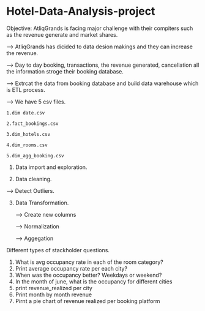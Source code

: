 # Hotel-Data-Analysis-project

Objective: AtliqGrands is facing major challenge with their compiters such as the revenue generate and market shares.

--> AtliqGrands has dicided to data desion makings and they can increase the revenue.

--> Day to day booking, transactions, the revenue generated, cancellation all the information stroge their booking database.

--> Extrcat the data from booking database and build data warehouse which is ETL process.

--> We have 5 csv files.

    1.dim date.csv

    2.fact_bookings.csv

    3.dim_hotels.csv
  
    4.dim_rooms.csv

    5.dim_agg_booking.csv

1. Data import and exploration.

2. Data cleaning.

  --> Detect Outliers.

3. Data Transformation.

      --> Create new columns

      --> Normalization

      --> Aggegation



Different types of stackholder questions.
1. What is avg occupancy rate in each of the room category?
2. Print average occupancy rate per each city?
3. When was the occupancy better? Weekdays or weekend?
4. In the month of june, what is the occupancy for different cities
5. print revenue_realized per city
6. Print month by month revenue
7. Pirnt a pie chart of revenue realized per booking platform
